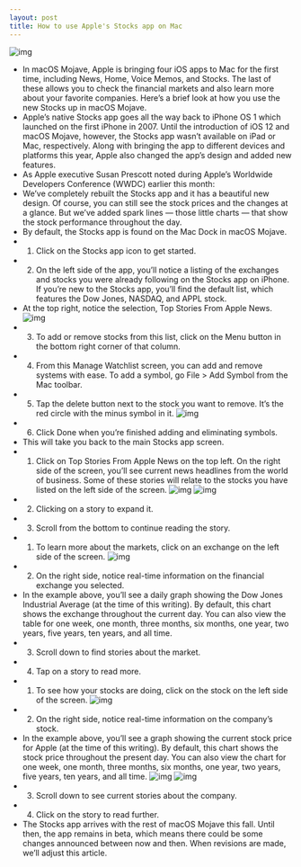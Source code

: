 ```yaml
---
layout: post
title: How to use Apple's Stocks app on Mac
---
```

![img](http://media.idownloadblog.com/wp-content/uploads/2018/06/stocks-app.jpg)
* In macOS Mojave, Apple is bringing four iOS apps to Mac for the first time, including News, Home, Voice Memos, and Stocks. The last of these allows you to check the financial markets and also learn more about your favorite companies. Here’s a brief look at how you use the new Stocks up in macOS Mojave.
* Apple’s native Stocks app goes all the way back to iPhone OS 1 which launched on the first iPhone in 2007. Until the introduction of iOS 12 and macOS Mojave, however, the Stocks app wasn’t available on iPad or Mac, respectively. Along with bringing the app to different devices and platforms this year, Apple also changed the app’s design and added new features.
* As Apple executive Susan Prescott noted during Apple’s Worldwide Developers Conference (WWDC) earlier this month:
* We’ve completely rebuilt the Stocks app and it has a beautiful new design. Of course, you can still see the stock prices and the changes at a glance. But we’ve added spark lines — those little charts — that show the stock performance throughout the day.
* By default, the Stocks app is found on the Mac Dock in macOS Mojave.
* 1) Click on the Stocks app icon to get started.
* 2) On the left side of the app, you’ll notice a listing of the exchanges and stocks you were already following on the Stocks app on iPhone. If you’re new to the Stocks app, you’ll find the default list, which features the Dow Jones, NASDAQ, and APPL stock.
* At the top right, notice the selection, Top Stories From Apple News.
![img](http://media.idownloadblog.com/wp-content/uploads/2018/06/stock-app-default.jpg)
* 3) To add or remove stocks from this list, click on the Menu button in the bottom right corner of that column.
* 4) From this Manage Watchlist screen, you can add and remove systems with ease. To add a symbol, go File > Add Symbol from the Mac toolbar.
* 5) Tap the delete button next to the stock you want to remove. It’s the red circle with the minus symbol in it.
![img](http://media.idownloadblog.com/wp-content/uploads/2018/06/delete-symbol.jpg)
* 6) Click Done when you’re finished adding and eliminating symbols.
* This will take you back to the main Stocks app screen.
* 1) Click on Top Stories From Apple News on the top left. On the right side of the screen, you’ll see current news headlines from the world of business. Some of these stories will relate to the stocks you have listed on the left side of the screen.
![img](http://media.idownloadblog.com/wp-content/uploads/2018/06/top-stories.jpg)
![img](http://media.idownloadblog.com/wp-content/uploads/2018/06/expand-story.jpg)
* 2) Clicking on a story to expand it.
* 3) Scroll from the bottom to continue reading the story.
* 1) To learn more about the markets, click on an exchange on the left side of the screen.
![img](http://media.idownloadblog.com/wp-content/uploads/2018/06/stock-markets.jpg)
* 2) On the right side, notice real-time information on the financial exchange you selected.
* In the example above, you’ll see a daily graph showing the Dow Jones Industrial Average (at the time of this writing). By default, this chart shows the exchange throughout the current day. You can also view the table for one week, one month, three months, six months, one year, two years, five years, ten years, and all time.
* 3) Scroll down to find stories about the market.
* 4) Tap on a story to read more.
* 1) To see how your stocks are doing, click on the stock on the left side of the screen.
![img](http://media.idownloadblog.com/wp-content/uploads/2018/06/stock-information-1.jpg)
* 2) On the right side, notice real-time information on the company’s stock.
* In the example above, you’ll see a graph showing the current stock price for Apple (at the time of this writing). By default, this chart shows the stock price throughout the present day. You can also view the chart for one week, one month, three months, six months, one year, two years, five years, ten years, and all time.
![img](http://media.idownloadblog.com/wp-content/uploads/2018/06/stock-news.jpg)
![img](http://media.idownloadblog.com/wp-content/uploads/2018/06/stock-article.jpg)
* 3) Scroll down to see current stories about the company.
* 4) Click on the story to read further.
* The Stocks app arrives with the rest of macOS Mojave this fall. Until then, the app remains in beta, which means there could be some changes announced between now and then. When revisions are made, we’ll adjust this article.


